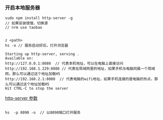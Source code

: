 ### 开启本地服务器

```
sudo npm install http-server -g
// 如果安装很慢，切换源
// nrm use taobao


z <path>
hs -o // 服务启动好后，打开浏览器 

Starting up http-server, serving .
Available on:
http://127.0.0.1:8080  // 代表本机地址，可以在电脑上直接访问
http://192.168.1.229:8080 // 代表在局域网里的地址，如果手机与电脑同属一个局域网，那么可以通过这个地址加载H5
http://192.168.2.1:8080  // 代表电脑的wifi地址，如果手机连接的是电脑的热点，那么可以通过这个地址加载H5
Hit CTRL-C to stop the server
```


[http-server 参数](https://www.npmjs.com/package/http-server#available-options
)

```

hs  -p 8090 -o  // 以8090端口打开服务

```

